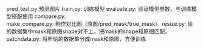 pred_test.py:预测图片 
train.py:    训练模型
evaluate.py: 验证模型参数，与训练模型搭配使用
compare.py:  
make_compare.py: 制作对比图（原图/pred_mask/true_mask）
resize.py: 给的数据集中mask和原图shape对不上，把mask的shape和原图匹配。
patchdata.py: 将所给的数据集分成mask和原图，方便训练
